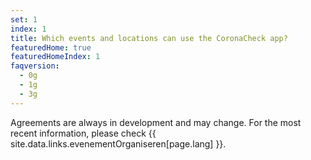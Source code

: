 ```yaml
---
set: 1
index: 1
title: Which events and locations can use the CoronaCheck app? 
featuredHome: true
featuredHomeIndex: 1
faqversion:
  - 0g
  - 1g
  - 3g
---
```

Agreements are always in development and may change. For the most recent information, please check {{ site.data.links.evenementOrganiseren[page.lang] }}.
